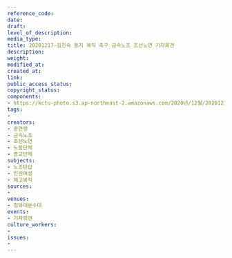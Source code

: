 ```yaml
---
reference_code: 
date: 
draft: 
level_of_description: 
media_type: 
title: 20201217-김진숙 동지 복직 촉구 금속노조 조선노연 기자회견
description: 
weight: 
modified_at: 
created_at: 
link: 
public_access_status: 
copyright_status: 
components:
- https://kctu-photo.s3.ap-northeast-2.amazonaws.com/2020년/12월/20201217-김진숙+동지+복직+촉구+금속노조+조선노연+기자회견/_1DX3627.jpg
tags:
- 
creators:
- 총연맹
- 금속노조
- 조선노연
- 노동단체
- 종교단체
subjects:
- 노조탄압
- 인권여성
- 해고복직
sources:
- 
venues:
- 청와대분수대
events:
- 기자회견
culture_workers:
- 
issues:
- 
---
```

